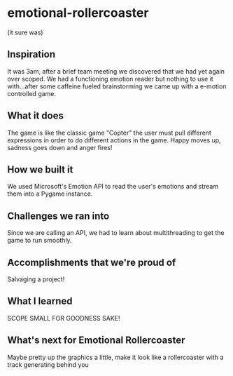 # emotional-rollercoaster
(it sure was)

## Inspiration

It was 3am, after a brief team meeting we discovered that we had yet again over scoped. We had a functioning emotion reader but nothing to use it with...after some caffeine fueled brainstorming we came up with a e-motion controlled game.

## What it does

The game is like the classic game "Copter" the user must pull different expressions in order to do different actions in the game. Happy moves up, sadness goes down and anger fires! 

## How we built it

We used Microsoft's Emotion API to read the user's emotions and stream them into a Pygame instance. 

## Challenges we ran into

Since we are calling an API, we had to learn about multithreading to get the game to run smoothly. 

## Accomplishments that we're proud of

Salvaging a project!

## What I learned

SCOPE SMALL FOR GOODNESS SAKE!

## What's next for Emotional Rollercoaster

Maybe pretty up the graphics a little, make it look like a rollercoaster with a track generating behind you
